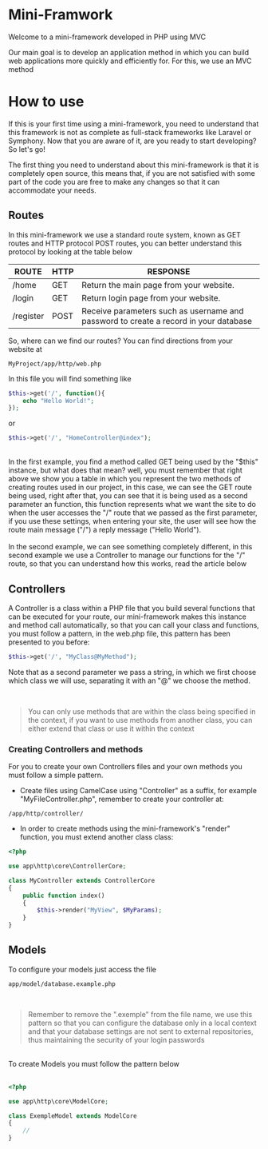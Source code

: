 
# Mini-Framwork

  

Welcome to a mini-framework developed in PHP using MVC

  

Our main goal is to develop an application method in which you can build web applications more quickly and efficiently for. For this, we use an MVC method

  

# How to use

  

If this is your first time using a mini-framework, you need to understand that this framework is not as complete as full-stack frameworks like Laravel or Symphony. Now that you are aware of it, are you ready to start developing? So let's go!

  

The first thing you need to understand about this mini-framework is that it is completely open source, this means that, if you are not satisfied with some part of the code you are free to make any changes so that it can accommodate your needs.

  

## Routes

In this mini-framework we use a standard route system, known as GET routes and HTTP protocol POST routes, you can better understand this protocol by looking at the table below

| ROUTE | HTTP | RESPONSE 
|--|--|--|
| /home | GET | Return the main page from your website. 
| /login | GET | Return login page from your website. 
| /register | POST | Receive parameters such as username and password to create a record in your database 


So, where can we find our routes? You can find directions from your website at 

```
MyProject/app/http/web.php
```

  
In this file you will find something like
```php
$this->get('/', function(){
	echo "Hello World!";
});
```
or

```php
$this->get('/', "HomeController@index");
```
<br/>
In the first example, you find a method called GET being used by the "$this" instance, but what does that mean? well, you must remember that right above we show you a table in which you represent the two methods of creating routes used in our project, in this case, we can see the GET route being used, right after that, you can see that it is being used as a second parameter an function, this function represents what we want the site to do when the user accesses the "/" route that we passed as the first parameter, if you use these settings, when entering your site, the user will see how the route main message ("/") a reply message ("Hello World").
<br/><br/>
In the second example, we can see something completely different, in this second example we use a Controller to manage our functions for the "/" route, so that you can understand how this works, read the article below



## Controllers

A Controller is a class within a PHP file that you build several functions that can be executed for your route, our mini-framework makes this instance and method call automatically, so that you can call your class and functions, you must follow a pattern, in the web.php file, this pattern has been presented to you before:

```php
$this->get('/', "MyClass@MyMethod");
```

Note that as a second parameter we pass a string, in which we first choose which class we will use, separating it with an "@" we choose the method.

<br/>

> You can only use methods that are within the class being specified in the context, if you want to use methods from another class, you can either extend that class or use it within the context

### Creating Controllers and methods


For you to create your own Controllers files and your own methods you must follow a simple pattern.

- Create files using CamelCase using "Controller" as a suffix, for example "MyFileController.php", remember to create your controller at:

```
/app/http/controller/
```
- In order to create methods using the mini-framework's "render" function, you must extend another class class:

```php
<?php

use app\http\core\ControllerCore;

class MyController extends ControllerCore
{
	public function index()
	{
		$this->render("MyView", $MyParams);
	}
}
```

## Models

To configure your models just access the file

```
app/model/database.example.php
```
<br/>

> Remember to remove the ".exemple" from the file name, we use this pattern so that you can configure the database only in a local context and that your database settings are not sent to external repositories, thus maintaining the security of your login passwords

<br/>
To create Models you must follow the pattern below
<br/><br/>

```php
<?php

use app\http\core\ModelCore;

class ExempleModel extends ModelCore
{
    // 
}
```